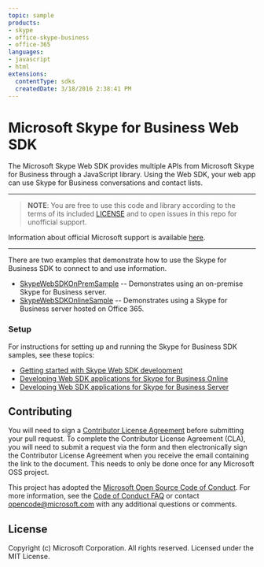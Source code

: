 ```yaml
---
topic: sample
products:
- skype
- office-skype-business
- office-365
languages:
- javascript
- html
extensions:
  contentType: sdks
  createdDate: 3/18/2016 2:38:41 PM
---
```

# Microsoft Skype for Business Web SDK

The Microsoft Skype Web SDK provides multiple APIs from Microsoft Skype for Business through a JavaScript library. Using the Web SDK, your web app can use Skype for Business conversations and contact lists.

---

>**NOTE**: You are free to use this code and library according to the terms of its included [LICENSE](https://github.com/OfficeDev/skype-web-sdk-samples/blob/master/license.md) and to open issues in this repo for unofficial support.

Information about official Microsoft support is available [here][support-placeholder].

[support-placeholder]: https://support.microsoft.com/

---

There are two examples that demonstrate how to use the Skype for Business SDK to connect to and use information.

* [SkypeWebSDKOnPremSample](https://github.com/OfficeDev/skype-web-sdk-samples/tree/master/SkypeWebSDKOnPremSample) -- Demonstrates using an on-premise Skype for Business server.
* [SkypeWebSDKOnlineSample](https://github.com/OfficeDev/skype-web-sdk-samples/tree/master/SkypeWebSDKOnlineSample) -- Demonstrates using a Skype for Business server hosted on Office 365.


### Setup

For instructions for setting up and running the Skype for Business SDK samples, see these topics:

* [Getting started with Skype Web SDK development](https://msdn.microsoft.com/en-us/library/office/mt150216(v=office.16).aspx)
* [Developing Web SDK applications for Skype for Business Online](https://msdn.microsoft.com/en-us/library/office/mt622687(v=office.16).aspx)
* [Developing Web SDK applications for Skype for Business Server](https://msdn.microsoft.com/en-us/library/office/mt622781(v=office.16).aspx)


## Contributing
You will need to sign a [Contributor License Agreement](https://cla.microsoft.com/) before submitting your pull request. To complete the Contributor License Agreement (CLA), you will need to submit a request via the form and then electronically sign the Contributor License Agreement when you receive the email containing the link to the document. This needs to only be done once for any Microsoft  OSS project.

This project has adopted the [Microsoft Open Source Code of Conduct](https://opensource.microsoft.com/codeofconduct/). For more information, see the [Code of Conduct FAQ](https://opensource.microsoft.com/codeofconduct/faq/) or contact [opencode@microsoft.com](mailto:opencode@microsoft.com) with any additional questions or comments.

## License
Copyright (c) Microsoft Corporation. All rights reserved. Licensed under the MIT License.

